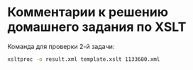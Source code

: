 # Комментарии к решению домашнего задания по XSLT
Команда для проверки 2-й задачи:
```bash
xsltproc -o result.xml template.xslt 1133680.xml
```

